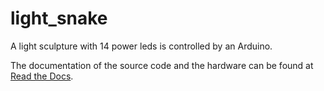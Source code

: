 # light_snake

A light sculpture with 14 power leds is controlled by an Arduino.

The documentation of the source code and the hardware
can be found at [Read the Docs](https://light_snake.readthedocs.io/en/latest/index.html).
